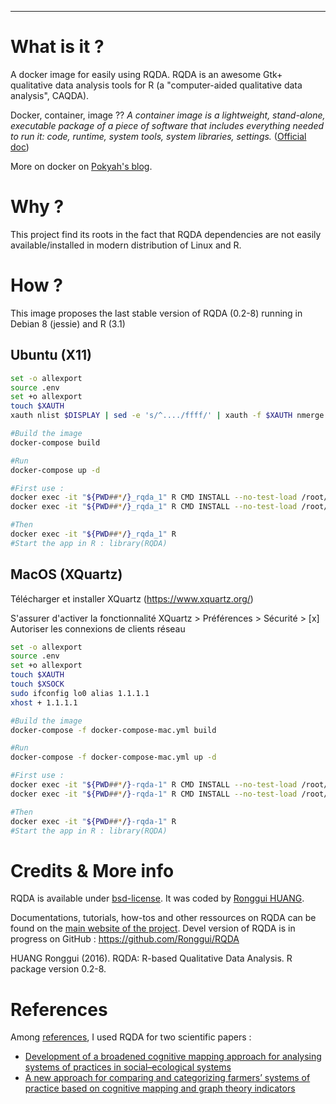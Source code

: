 ---


# What is it ?

A docker image for easily using RQDA. RQDA is an awesome Gtk+ qualitative data analysis tools for R (a "computer-aided qualitative data analysis", CAQDA).

Docker, container, image ?? *A container image is a lightweight, stand-alone, executable package of a piece of software that includes everything needed to run it: code, runtime, system tools, system libraries, settings.* ([Official doc](https://www.docker.com/what-container))

More on docker on [Pokyah's blog](https://pokyah.github.io/howto/using-r-with-docker/).


# Why ?

This project find its roots in the fact that RQDA dependencies are not easily available/installed in modern distribution of Linux and R.


# How ?

This image proposes the last stable version of RQDA (0.2-8) running in Debian 8 (jessie) and R (3.1)

## Ubuntu (X11)

```bash
set -o allexport
source .env
set +o allexport
touch $XAUTH
xauth nlist $DISPLAY | sed -e 's/^..../ffff/' | xauth -f $XAUTH nmerge -

#Build the image 
docker-compose build

#Run 
docker-compose up -d

#First use : 
docker exec -it "${PWD##*/}_rqda_1" R CMD INSTALL --no-test-load /root/gWidgetsRGtk2_0.0-86.1.tar.gz
docker exec -it "${PWD##*/}_rqda_1" R CMD INSTALL --no-test-load /root/RQDA_0.2-8.tar.gz

#Then  
docker exec -it "${PWD##*/}_rqda_1" R
#Start the app in R : library(RQDA)
```

## MacOS (XQuartz)

Télécharger et installer XQuartz (https://www.xquartz.org/)

S'assurer d'activer la fonctionnalité 
XQuartz > Préférences > Sécurité > [x] Autoriser les connexions de clients réseau

```bash
set -o allexport
source .env
set +o allexport
touch $XAUTH
touch $XSOCK
sudo ifconfig lo0 alias 1.1.1.1
xhost + 1.1.1.1

#Build the image 
docker-compose -f docker-compose-mac.yml build

#Run 
docker-compose -f docker-compose-mac.yml up -d

#First use : 
docker exec -it "${PWD##*/}-rqda-1" R CMD INSTALL --no-test-load /root/gWidgetsRGtk2_0.0-86.1.tar.gz
docker exec -it "${PWD##*/}-rqda-1" R CMD INSTALL --no-test-load /root/RQDA_0.2-8.tar.gz

#Then  
docker exec -it "${PWD##*/}-rqda-1" R
#Start the app in R : library(RQDA)
```


# Credits & More info

RQDA is available under [bsd-license](http://rqda.r-forge.r-project.org/License.html). It was coded by [Ronggui HUANG](https://github.com/Ronggui).

Documentations, tutorials, how-tos and other ressources on RQDA can be found on the [main website of the project](http://rqda.r-forge.r-project.org/). 
Devel version of RQDA is in progress on GitHub : <https://github.com/Ronggui/RQDA>

HUANG Ronggui (2016). RQDA: R-based Qualitative Data Analysis. R package version 0.2-8.


# References

Among [references](http://rqda.r-forge.r-project.org/publications.html), I used RQDA for two scientific papers : 

-   [Development of a broadened cognitive mapping approach for analysing systems of practices in social–ecological systems ](https://doi.org/10.1016/j.ecolmodel.2012.11.023)
-   [A new approach for comparing and categorizing farmers’ systems of practice based on cognitive mapping and graph theory indicators](https://doi.org/10.1016/j.ecolmodel.2013.11.026)

